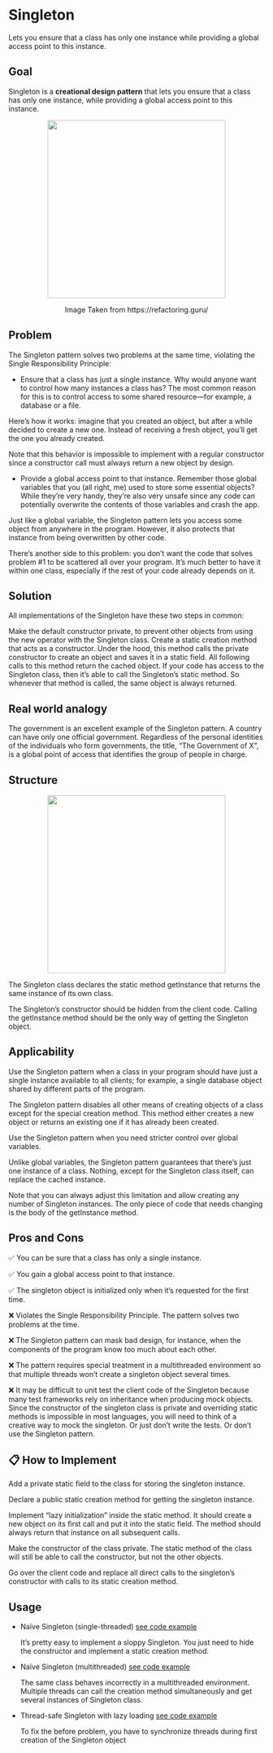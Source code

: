 # Singleton

Lets you ensure that a class has only one instance while providing a global access point to this instance.

## Goal
Singleton is a **creational design pattern** that lets you ensure that a class has only one instance, while providing a global access point to this instance.

<p align="center">
<img height="350" src="https://github.com/alejoalvarez/Images/blob/trunk/DesignPatterns/singleton1.png">
 </p>

<p align="center">
Image Taken from https://refactoring.guru/
</p>

## Problem

The Singleton pattern solves two problems at the same time, violating the Single Responsibility Principle:

- Ensure that a class has just a single instance. Why would anyone want to control how many instances a class has? The most common reason for this is to control access to some shared resource—for example, a database or a file.

Here’s how it works: imagine that you created an object, but after a while decided to create a new one. Instead of receiving a fresh object, you’ll get the one you already created.

Note that this behavior is impossible to implement with a regular constructor since a constructor call must always return a new object by design.

- Provide a global access point to that instance. Remember those global variables that you (all right, me) used to store some essential objects? While they’re very handy, they’re also very unsafe since any code can potentially overwrite the contents of those variables and crash the app.

Just like a global variable, the Singleton pattern lets you access some object from anywhere in the program. However, it also protects that instance from being overwritten by other code.

There’s another side to this problem: you don’t want the code that solves problem #1 to be scattered all over your program. It’s much better to have it within one class, especially if the rest of your code already depends on it.
  
## Solution 

All implementations of the Singleton have these two steps in common:

Make the default constructor private, to prevent other objects from using the new operator with the Singleton class.
Create a static creation method that acts as a constructor. Under the hood, this method calls the private constructor to create an object and saves it in a static field. All following calls to this method return the cached object.
If your code has access to the Singleton class, then it’s able to call the Singleton’s static method. So whenever that method is called, the same object is always returned.

## Real world analogy

The government is an excellent example of the Singleton pattern. A country can have only one official government. Regardless of the personal identities of the individuals who form governments, the title, “The Government of X”, is a global point of access that identifies the group of people in charge.

## Structure

<p align="center">
<img height="350" src="https://github.com/alejoalvarez/Images/blob/trunk/DesignPatterns/singleton2.png">
 </p>

The Singleton class declares the static method getInstance that returns the same instance of its own class.

The Singleton’s constructor should be hidden from the client code. Calling the getInstance method should be the only way of getting the Singleton object.
  
## Applicability

Use the Singleton pattern when a class in your program should have just a single instance available to all clients; for example, a single database object shared by different parts of the program.

The Singleton pattern disables all other means of creating objects of a class except for the special creation method. This method either creates a new object or returns an existing one if it has already been created.

Use the Singleton pattern when you need stricter control over global variables.

Unlike global variables, the Singleton pattern guarantees that there’s just one instance of a class. Nothing, except for the Singleton class itself, can replace the cached instance.

Note that you can always adjust this limitation and allow creating any number of Singleton instances. The only piece of code that needs changing is the body of the getInstance method.

## Pros and Cons

:white_check_mark: You can be sure that a class has only a single instance.

:white_check_mark: You gain a global access point to that instance.

:white_check_mark: The singleton object is initialized only when it’s requested for the first time.
  
:x: Violates the Single Responsibility Principle. The pattern solves two problems at the time.

:x: The Singleton pattern can mask bad design, for instance, when the components of the program know too much about each other.

:x: The pattern requires special treatment in a multithreaded environment so that multiple threads won’t create a singleton object several times.

:x: It may be difficult to unit test the client code of the Singleton because many test frameworks rely on inheritance when producing mock objects. Since the  constructor of the singleton class is private and overriding static methods is impossible in most languages, you will need to think of a creative way to mock the singleton. Or just don’t write the tests. Or don’t use the Singleton pattern.

## :clipboard: How to Implement
Add a private static field to the class for storing the singleton instance.

Declare a public static creation method for getting the singleton instance.

Implement “lazy initialization” inside the static method. It should create a new object on its first call and put it into the static field. The method should always return that instance on all subsequent calls.

Make the constructor of the class private. The static method of the class will still be able to call the constructor, but not the other objects.

Go over the client code and replace all direct calls to the singleton’s constructor with calls to its static creation method.

## Usage
- Naïve Singleton (single-threaded) [see code example](https://github.com/alejoalvarez/Design-Patterns/tree/master/designpatterns/src/main/java/com/co/alejo/designpatterns/singleton/naivesingleton)

    It’s pretty easy to implement a sloppy Singleton. You just need to hide the constructor and implement a static creation method.

- Naïve Singleton (multithreaded) [see code example](https://github.com/alejoalvarez/Design-Patterns/tree/master/designpatterns/src/main/java/com/co/alejo/designpatterns/singleton/naivesingleton2)

    The same class behaves incorrectly in a multithreaded environment. Multiple threads can call the creation method simultaneously and get several instances of Singleton class.

- Thread-safe Singleton with lazy loading [see code example](https://github.com/alejoalvarez/Design-Patterns/tree/master/designpatterns/src/main/java/com/co/alejo/designpatterns/singleton/naivesingleton3)

    To fix the before problem, you have to synchronize threads during first creation of the Singleton object

    